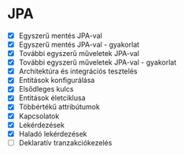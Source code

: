 # JPA

* [x] Egyszerű mentés JPA-val
* [x] Egyszerű mentés JPA-val - gyakorlat
* [x] További egyszerű műveletek JPA-val
* [x] További egyszerű műveletek JPA-val - gyakorlat
* [x] Architektúra és integrációs tesztelés
* [x] Entitások konfigurálása
* [x] Elsődleges kulcs
* [x] Entitások életciklusa
* [x] Többértékű attribútumok
* [x] Kapcsolatok
* [x] Lekérdezések
* [x] Haladó lekérdezések
* [ ] Deklaratív tranzakciókezelés
